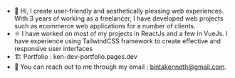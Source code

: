 - 👋 Hi, I create user-friendly and aesthetically pleasing web experiences. With 3 years of working as a freelancer, I have developed web projects such as ecommerce web applications for a number of clients.
- ⚛️ I have worked on most of my projects in ReactJs and a few in VueJs. I have experience using TailwindCSS framework to create effective and responsive user interfaces
- 🏗️ Portfolio : ken-dev-portfolio.pages.dev
- 📧 You can reach out to me through my email : bintakenneth@gmail.com.
